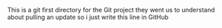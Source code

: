 This is a git first directory for the Git project
they went us to understand about pulling an update so i just write this line in GitHub
